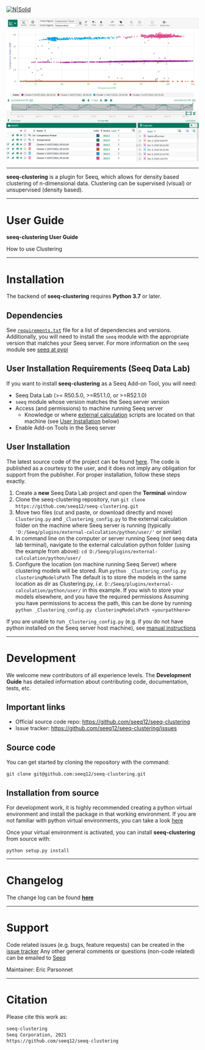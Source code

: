 [![N|Solid](https://www.seeq.com/sites/default/files/seeq-logo-navbar-small.png)](https://www.seeq.com)

[![N|Scheme](images/clusters.PNG)](https://www.seeq.com)

----

**seeq-clustering** is a plugin for Seeq, which allows for density based clustering of n-dimensional data. Clustering can be supervised (visual) or unsupervised (density based).

----

# User Guide

**seeq-clustering User Guide**

How to use Clustering

----

# Installation

The backend of **seeq-clustering** requires **Python 3.7** or later.

## Dependencies

See [`requirements.txt`](https://github.com/seeq12/seeq-clustering/blob/main/requirements.txt) file for a list of
dependencies and versions. Additionally, you will need to install the `seeq` module with the appropriate version that
matches your Seeq server. For more information on the `seeq` module see [seeq at pypi](https://pypi.org/project/seeq/)

## User Installation Requirements (Seeq Data Lab)

If you want to install **seeq-clustering** as a Seeq Add-on Tool, you will need:

- Seeq Data Lab (>= R50.5.0, >=R51.1.0, or >=R52.1.0)
- `seeq` module whose version matches the Seeq server version
- Access (and permissions) to machine running Seeq server
	- Knowledge or where [external calculation](https://seeq.atlassian.net/wiki/spaces/KB/pages/509509833/External+Calculation+Engine) scripts are located on that machine (see [User Installation](#user-installation) below)
- Enable Add-on Tools in the Seeq server

## User Installation

The latest source code of the project can be found [here](https://github.com/seeq12/seeq-clustering). The code is published as a
courtesy to the user, and it does not imply any obligation for support from the publisher. For proper installation, follow these steps exactly.

1. Create a **new** Seeq Data Lab project and open the **Terminal** window
2. Clone the seeq-clustering repository, run `git clone https://github.com/seeq12/seeq-clustering.git`
3. Move two files (cut and paste, or download directly and move) `Clustering.py` and `_Clustering_config.py` to the external calculation folder on the machine where Seeq server is running (typically `'D:/Seeq/plugins/external-calculation/python/user/'` or similar)
4. In command line on the computer or server running Seeq (*not* seeq data lab terminal), navigate to the external calculation python folder (using the example from above): `cd D:/Seeq/plugins/external-calculation/python/user/`
5. Configure the location (on machine running Seeq Server) where clustering models will be stored. Run `python _Clustering_config.py clusteringModelsPath` The default is to store the models in the same location as dir as Clustering.py, *i.e.* `D:/Seeq/plugins/external-calculation/python/user/` in this example. If you wish to store your models elsewhere, and you have the required permissions Assuming you have permissions to access the path, this can be done by running `python _Clustering_config.py clusteringModelsPath <yourpathhere>`

If you are unable to run `_Clustering_config.py` (e.g. if you do not have python installed on the Seeq server host machine), see [manual instructions](#manual-external-calc-clustering-config)

----

# Development

We welcome new contributors of all experience levels. The **Development Guide** has detailed information about
contributing code, documentation, tests, etc.

## Important links

* Official source code repo: https://github.com/seeq12/seeq-clustering
* Issue tracker: https://github.com/seeq12/seeq-clustering/issues

## Source code

You can get started by cloning the repository with the command:

```shell
git clone git@github.com:seeq12/seeq-clustering.git
```

## Installation from source

For development work, it is highly recommended creating a python virtual environment and install the package in that
working environment. If you are not familiar with python virtual environments, you can take a
look [here](https://docs.python.org/3.8/tutorial/venv.html)

Once your virtual environment is activated, you can install **seeq-clustering** from source with:

```shell
python setup.py install
```

----

# Changelog

The change log can be found [**here**](https://seeq12.github.io/seeq-clustering/changelog.html)


----

# Support

Code related issues (e.g. bugs, feature requests) can be created in the
[issue tracker](https://github.com/seeq12/seeq-clustering/issues)
Any other general comments or questions (non-code related) can be emailed to
[Seeq](mailto:applied.research@seeq.com?subject=[seeq-clustering]%20General%20Question)

Maintainer: Eric Parsonnet


----

# Citation

Please cite this work as:

```shell
seeq-clustering
Seeq Corporation, 2021
https://github.com/seeq12/seeq-clustering
```





